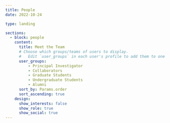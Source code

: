 ```yaml
---
title: People
date: 2022-10-24

type: landing

sections:
  - block: people
    content:
      title: Meet the Team
      # Choose which groups/teams of users to display.
      #   Edit `user_groups` in each user's profile to add them to one or more of these groups.
      user_groups:
          - Principal Investigator
          - Collaborators
          - Graduate Students
          - Undergraduate Students
          - Alumni
      sort_by: Params.order
      sort_ascending: true
    design:
      show_interests: false
      show_role: true
      show_social: true
---
```


